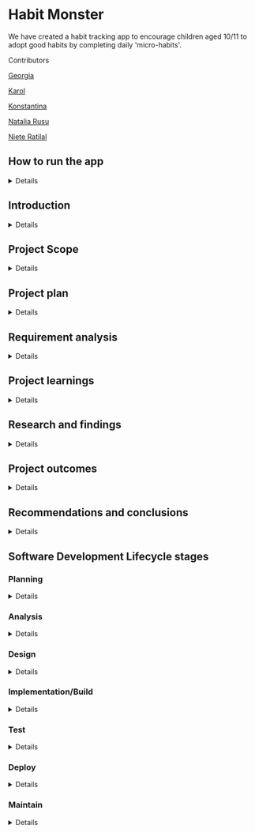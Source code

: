 # Habit Monster

We have created a habit tracking app to encourage children aged 10/11 to adopt good habits by completing daily 'micro-habits'.

Contributors 

[Georgia](https://github.com/rockyrelay)

[Karol](https://github.com/Kr33L)

[Konstantina](https://github.com/konstantinakatmada)

[Natalia Rusu](https://github.com/nataliarusu)

[Niete Ratilal](https://github.com/Psydwinder)


## How to run the app

<details>
    
## Current limitations of the app

- The app is not yet deployed, so it has to be run locally
- We don't implemented authentication
- The user cannot adjust their habits, par adding additionally pre-defined habits
- There is no form to add micro-habits to the micro-habit list. To add additional habits, refer to the 'Adding to the database' section
- Username can't be adjusted


## Deployment

Please follow this link to our [deployed site](https://habitapp2.fly.dev)

This is a [Next.js](https://nextjs.org/) project bootstrapped with [`create-next-app`](https://github.com/vercel/next.js/tree/canary/packages/create-next-app).

## Clone Repo

Please `clone` this repo to your local machine

Please run `npm install` to install all dependencies

Please run `npm run seedR` to seed the database on a Windows PC

Please run `npm run seed` to seed the database on a MAC

Please run `npm run dev` to run the app

Open [http://localhost:3000](http://localhost:3000) with your browser to see the result.
    

## Running Tests

Run `npm test` to start the server and testing suite

Cypress will open, choose the browser to run the suite

Select the tests you'd like to run
    
    
## Adding to the database
    
1. Go to `src/database/seed.sql`
    
    It should look like this:
    
    ![](https://i.imgur.com/jSnXSfq.png)
    
2. Choose the table you want to add a new row to / update an existing row. You can see a table name in the above image on lines 21 and 29 (habit_categories and tasks)
    
3. When adding a task remember to stick to this format:
    
    ```sql
    (1, 'Check tomorrows timetable', 1, 1),
    ```
    Below is what the data inside the brackets means
    
    (user id, 'the task you want to enter', category id, the point value of that task) 
    
    If you are adding a new line at the end of the list replace the , at the end of (), with a ; so that it looks like this (); 
    
4. Delete `db.sqlite` in the root directory.
    
5. Seed database by running the following in the terminal
    `npm run seed` on Mac
    `npm run seedR` on a Windows
    
If the database seeded successfully you will see a message in the terminal log:
    
    'DB seeded with example data'
    
The new file db.sqlite will be created. When you click the db.sqlite file you will be able to see the database with tables and data tables present.
     
If the seeding data failed, please have a look in  `src/database/seed.sql`. It is important to add all punctuation and data in sequences with corresponding data. This is due to the database tables having predefined column types and needing to match. 
        
*Note:*
    To see the database please install the SQLite Viewer extension in VSCode.
    
    All the tables have the data. There is always an example you can refer to and compare existing code with newly added code. 
    
    Each row should be separated by a comma and the last row in a table should have a semicolon. 


## Built With

    React - JavaScript library

    Next.JS - Framework

    VsCode - The code editor used

    Fly.io - The deployment platform used

## Design

We used Miro and Figma to record our user research and usability testing.

[Miro board](https://miro.com/app/board/uXjVMfXniSk=/)

[Figma board](https://www.figma.com/file/UGvC8c6nkmTku455J7y6wd/Untitled?node-id=12-239&t=7FK268uOnrzKvueQ-0)

[Figma clickable prototype](https://www.figma.com/proto/UGvC8c6nkmTku455J7y6wd/Untitled?node-id=2-2&scaling=min-zoom&page-id=0%3A1&starting-point-node-id=2%3A2)


</details>

## Introduction

<details>

#### What are you building?
    
We have developed a web application that enables users to complete a series of challenges,such as Get Organised, which consist of clusters of small, manageable tasks called 'micro-habits'. The aim is to help children aged 10/11 develop good habits by programming themselves to work through these challenges.

#### Why are you building it?

Creating new habits is a process that takes time, multiple tries and effort. By repeating small, positive micro-habits that accumulate, children can significantly reduce the time and effort required. A cluster of related habits all contribute to a common "challenge", which is a goal that children may aspire to achieve, such as getting healthy or getting organised. Our app provides a structured and organized approach to help children develop new good habits related to their goals, making the process more enjoyable.

</details>

## Project Scope

<details>

#### What are you not building?

Due to regulatory requirements for developing apps for children, we have decided not to include authentication. Our app does not provide an online database of teachers and students for users to connect with, nor is it a general social networking app or a game. We also do not intend to add separate tasks to children's daily homework or other duties through our app.

#### How did you decide what features were important?
    
We conducted user research and usability testing to gather valuable feedback from our users. This helped us refine our initial concept and understand how users interacted with the prototype, guiding us to target the user stories for our MVP.


</details>

## Project plan

<details>

#### How are you going to structure your sprints?

Throughout the project, our focus was on delivering an MVP for the product owner, which consisted of several user stories. 
    
Instead of targeting user stories, we decided to break them down into smaller more manageable issues which would then come together to form one complete user story.
    
We tracked our progress using a Kanban board and issue estimation to determine our velocity when working on certain issues.

#### What order are you going to build in?

Our plan was to start off by building a bare-bones skeleton of all the pages throughout the app so that we had a starting point from which we could build upon. It also acted as a way of reminding us of the project's scope as we continued to build. 

#### How did user research inform your plan?

Based on significant work undertaken with primary school children, our initial aim was to develop a companion app to help them develop positive skills and behaviours by nudging them to adopt them into their everyday lives.

According to our Product Owner, Mark : "Having identified that transitioning to secondary school was critical, I wanted to explore how a digital tool might support young people through that process. So I convened a group of target users aged 10-11 to participate in user research that included:

Identifying user needs
    
A short survey was used to question users about their digital habits - how much time they spent online, levels of parental control around usage, the kind of apps they liked most and whether they ever used apps to learn new things. Desk-based research and interviews with a small user group followed to find out more about how they might respond to using an app that would 'nudge' them to adopt particular behaviours. We gathered insights into user pain points and motivations around their struggles:

- defining issues around new organisational skills that were required, 
- challenges of navigating an inevitably bigger school, and
- connecting with peers going through a similar experience or those who had recently experienced what they were going through.

Prioritising features
    
The user research also helped prioritise the challenge-based feature under development. This feature will enable users to choose and participate in defined simple tasks that we hope will help them develop 'micro-habits' to overcome the identified challenges. The prioritisation process, informed by user research, enabled us to allocate resources effectively and ensure we could deliver a prototype product with value to users.

Defining a user persona: User research helped create a user persona to represent our target audience. This persona was used to guide the development of our product and will be revisited as we prepare our marketing and communication strategy.

</details>

## Requirement analysis

<details>

#### How will you ensure your project is accessible to as many users as possible?
    
By means of adhering to accessibility principles in all our design decisions, including font-background color contrast, button colors, and other design elements.

#### Are there any legal or regulatory requirements you should consider?

There are several legal and regulatory requirements to consider when developing apps for children, including:

-Age Appropriate Design Code: In 2020, the UK's Information Commissioner's Office (ICO) released an Age Appropriate Design Code, which provides guidance for designing online services (including apps) suitable for children. The code includes privacy requirements, data use, content design, and user interface design.

-GDPR compliance: The General Data Protection Regulation (GDPR) is a data protection regulation that applies to all businesses operating in the European Union, including the UK. If your app collects personal data from users, including children, you must comply with the GDPR's requirements, which include obtaining parental consent and providing privacy notices.

-Advertising Standards Authority: The UK's advertising regulator is the Advertising Standards Authority (ASA). The ASA has specific rules around advertising to children, including restrictions on advertising certain products (such as alcohol, gambling, and tobacco) and requirements around making it clear when advertising is present.

-British Board of Film Classification: The British Board of Film Classification (BBFC) is responsible for classifying films and other content in the UK. While the BBFC's classification system is not mandatory for apps, it can be used to ensure that app content is suitable for children.
Accessibility: In the UK, the Equality Act 2010 requires that digital content, including apps, be accessible to people with disabilities. This includes ensuring that your app is usable by individuals with visual or hearing impairments and those with mobility or cognitive disabilities.

</details>

## Project learnings

<details>

#### Did your team work effectively?

The team worked successfuly towards completing the issues in the Kanban board, hitting the time goals set by Sprint Review 1 and Sprint Review 2.Collaboration was effective, with clear communication and regular check-ins to ensure progress was on track.


#### What would you do differently next time?
    
We would spend more time researching and planning the project and the different tech stacks we would use, as well as their limitations when pairing with different hosts. 


</details>

## Research and findings

<details>

#### What did you find out from user testing?
    
    From user testing we found that:
    
    - Users wanted less boring font and less text and consistent graphics
    - Children love trophies, or other forms of rewards that have a value
    - It would be nice to be congratulated for completing a micro-habit
    - The users loved the fact that there was positive encouragement to complete micro habits and wanted to see more of it
    - A pomodoro timer for certain tasks such as brushing your teeth would be useful
    - Easier access to challenges page 
    - It would be nice to have a confirmation pop-up to allow users to confirm that they have comepleted a task.
    - The wording "tasks" sounded to them like chores, we should consider calling them something else.
    - Consider re-writing some of the micro-habits/challenges as some of them are not relevant.
    - We should replace Day 1, Day 2, etc.... with actual dates like Monday 3rd April
    
    
</details>

## Project outcomes

<details>

#### Were your assumptions right or wrong?
    
  We approached the project without any preconceived notions or assumptions, so there were none to be proven right or wrong by user feedback.
    
    
    

</details>

## Recommendations and conclusions

<details>

#### What features would you prioritise to build next?

Based on our experience with the project, we recommend prioritizing the following features for future development:
  
- Migration of database to a solution like Supabase    
- Improving the deployment process to streamline updates and bug fixes.
- Implementing user authentication to ensure user privacy and security
    
#### Was the project a success?
    
We believe that the project was a success in achieving its intended goals, which include helping users develop positive habits through daily challenges and micro-habit completion. Additionally, the reward system for completing challenges and earning points was a successful motivator for users to continue using the app. Overall, we are satisfied with the outcome of the project.
    

</details>

## Software Development Lifecycle stages

### Planning

<details>

#### What roles did your team take on?
    
**Scrum Facilitator:** Niete
**DevOps:** Karol
**QA:** Georgia
**UX/UI:** Natalia, Konstantina 
    
Explain the roles and responsibilities of all people working within the software development lifecycle, and how they relate to the project (K2)

- **QA**
- Understand how to test pure functions, database queries, routes, DOM
- Understand how and when to use mocks
- Set up separate test database and destroy / build scripts
- Insist on clean and legible code

- **DevOps**
- Lead on setting up repo and file structure
- Ensure that separation of concerns is considered
- Set up linting and check it works for everyone
- Set up deployment to Heroku and take ongoing responsibility
- Set up environment variables for local and remote databases

-**Scrum Facilitator**
- Sprint planning
- Prioritise issues
- Break down larger issues into manageable chunks
- Lead standups and Sprint Planning
- Clear blockers
- Lead conversations with the Product Owner
- Listen to and mediate Product Owner needs
- Balance needs of the Product Owner with the needs of the Product Team
- Provide a daily rundown of work completed
- Lead Sprint Review

-**UX Lead**
- Advocate for the user
- Create a style guide
- Ensure design heuristics are followed
- Lead on project documentation
- Ensure regular attention is given to thorough documentation
- Consider all parts of the project documentation
- Provide support to the team in writing documentation
- Ensure completion of handover documentation for the Product Owner

</details>

### Analysis

<details>

#### What might be the intended and unintended consequences of building this product?
    
Given our young userbase, we had some initial concerns about their safety when using the app. Our main priorities were:

- ensuring the protection of their personal information
- providing a secure platform that eliminates the possibility of connecting with unknown peers
- facilitating safe communication between peers is safe and guided by the app feature's and guidelines

We curtailed our MVP to bypass a login feature, to prioritise the core app functionality as a well-working prototype. 
    
---
 
We had some concerns around efficient deployment while using next.js and SQLite and incompatibility with Vercel. 
    
---

</details>

### Design

<details>

#### How did you plan a user experience?

We planned a smooth user experience by incorporating feedback from our user testing and iterating on our initial Figma design.This process allowed us to create a refined design that was both visually appealing and functional.


#### What technical decisions did you make?
       
We considered using Express.js, Next.js, or React Native for the project. The decision to not use React Native was due to the time constraints of the project, and because it would be an entirely new tech stack for us as a team to learn. Although we had similar levels of experience with Express.js and Next.js, we opted for the latter due to its usability, functionality, and overall experience. 
    
#### Server-render vs client-render vs both
    
Both

#### Relational or non-relational or no DB

Relation DB using SQlite

#### Self-hosted or platform-as-a-service

Self-hosted
    
#### Frontend first vs DB first

DB first    

#### Did you create a technical specification?

There is information at the beginning of the Readme that gives technical direction about how the PO can use the app.    
    
    
</details>

### Implementation/Build

<details>

#### How did you ensure your code was good?

    
`Create logical and maintainable code to deliver project outcomes, explaining their choice of approach. (S1)`

#### What interesting technical problems did you have to solve?

    
`Outline and apply the rationale and use of algorithms, logic and data structures. (K9, S16)`

#### How did you debug issues that arose?
    
    

`Apply structured techniques to problem solving to identify and resolve issues and debug basic flaws in code (S7)`

</details>

### Test

<details>
    
#### How did you verify your project worked correctly?

At first we verified features worked as expected by running the local server and using ```console.log``` to solve errors as the project codebase expanded. Towards the end of the project we were able to implement some E2E testing using the [Cypress](https://www.cypress.io/) testing framework. With limited time available, we tested some core, but light functionality:
    
* Navigation on first entrance to the app (where NavBars are not yet shown)
* Desktop view shows the correct navbar and can direct users to the designated pages
* Mobile view shows the correct navbar and can direct users to the designated pages
* When tasks are completed, the client-side renders an updated percentage progress
* The correct dates are printed for yesterday, today, and tomorrow when called

#### Did writing automated tests catch any bugs?

When writing tests for the DatePrinter component, errors appeared despite the component appearing to work as planned. The test showed the date rendered by the ```date-fns``` driven component renders a date some milliseconds faster than the JavaScript Date() method, which resulted in a mismatch when comparing 'today' presented by the ```DatePrinter()``` and ```new Date()```. While this doesn't _break_ any of the code, it does result in some artificial errors by ensuring that the correct back end data feeds the correct date. The test was refactored to test that the date checked against that rendered by the ```DatePrinter()``` and shown in the ```/days``` page was correct by formatting the ```new Date()``` using the in-built ```addDays()``` and ```format``` functionality in ```date-fns```. 


</details>

### Deploy

<details>

#### Where/how did you deploy your application?

`Review and justify their contribution to building, managing and deploying code into the relevant environment in accordance with the project specification (S10)`
    
We had a few choices for deployment, our first choice was to deploy on Vercel but we decided that Fly.io would be our best bet for our chosen tech stack. We implemented continuous deployment on GitHub so that it was always up to date with the main branch. By the end of the project, deployment was not successful.
    
#### What problems did you encounter during deployment?
    
There were many issues with deployment:
    
    1. Vercel does not support databases
    2. The app runs out of memory on Fly.io
    3. Default next configuration is not friendly to database access, causing problems with seeding
    4. Database deploying to the wrong directory
    5. Database deleting itself
    6. Fetching data does not work as expected
    
</details>

### Maintain

<details>

#### Is it easy for someone make changes to the codebase?

    
    
    

#### Could a new person quickly be onboarded to contribute?

    
    
    
    
`
Establishes a logical thinking approach to areas of work which require valid reasoning and/or justified decision making (B2)

Describes how they have maintained a productive, professional and secure working environment throughout the project activity (B3)
`

</details>
